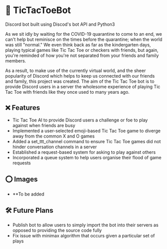 # 🤖 TicTacToeBot

Discord bot built using Discod's bot API and Python3

As we sit idly by waiting for the COVID-19 quarantine to come to an end, we can't help but reminisce on the times before the quarantine; when the world was still "normal."
We even think back as far as the kindergarten days, playing typical games like Tic Tac Toe or checkers with friends, but again, you're reminded of how you're not separated from
your friends and family members.

As a result, to make use of the currently virtual world, and the sheer popularity of Discord which helps to keep us connected with our friends and family, this project was 
created. The aim of the Tic Tac Toe bot is to provide Discord users in a server the wholesome experience of playing Tic Tac Toe with friends like they once used to many years ago.

## ❌ Features
- Tic Tac Toe AI to provide Discord users a challenge or foe to play against when friends are busy
- Implemented a user-selected emoji-based Tic Tac Toe game to diverge away from the common X and O games
- Added a set_ttt_channel command to ensure Tic Tac Toe games did not hinder conversation channels in a server
- Established a request-based system for asking to play against others
- Incorporated a queue system to help users organise their flood of game requests

## ⭕ Images
- **To be added

## 🛠️ Future Plans
- Publish bot to allow users to simply import the bot into their servers as opposed to providing the source code fully
- Fix issue with minimax algorithm that occurs given a particular set of plays
